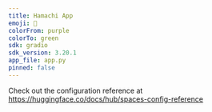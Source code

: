 ```yaml
---
title: Hamachi App
emoji: 🦀
colorFrom: purple
colorTo: green
sdk: gradio
sdk_version: 3.20.1
app_file: app.py
pinned: false
---
```


Check out the configuration reference at https://huggingface.co/docs/hub/spaces-config-reference
